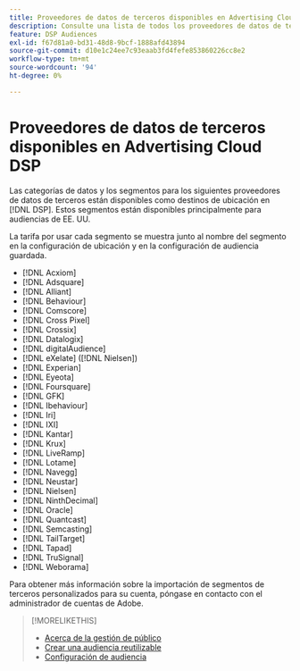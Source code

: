 ```yaml
---
title: Proveedores de datos de terceros disponibles en Advertising Cloud DSP
description: Consulte una lista de todos los proveedores de datos de terceros disponibles.
feature: DSP Audiences
exl-id: f67d81a0-bd31-48d8-9bcf-1888afd43894
source-git-commit: d10e1c24ee7c93eaab3fd4fefe853860226cc8e2
workflow-type: tm+mt
source-wordcount: '94'
ht-degree: 0%

---
```


<!-- feature: audiences -->

# Proveedores de datos de terceros disponibles en Advertising Cloud DSP

Las categorías de datos y los segmentos para los siguientes proveedores de datos de terceros están disponibles como destinos de ubicación en [!DNL DSP]. Estos segmentos están disponibles principalmente para audiencias de EE. UU.

La tarifa por usar cada segmento se muestra junto al nombre del segmento en la configuración de ubicación y en la configuración de audiencia guardada.

* [!DNL Acxiom]
* [!DNL Adsquare]
* [!DNL Alliant]
* [!DNL Behaviour]
* [!DNL Comscore]
* [!DNL Cross Pixel]
* [!DNL Crossix]
* [!DNL Datalogix]
* [!DNL digitalAudience]
* [!DNL eXelate] ([!DNL Nielsen])
* [!DNL Experian]
* [!DNL Eyeota]
* [!DNL Foursquare]
* [!DNL GFK]
* [!DNL Ibehaviour]
* [!DNL Iri]
* [!DNL IXI]
* [!DNL Kantar]
* [!DNL Krux]
* [!DNL LiveRamp]
* [!DNL Lotame]
* [!DNL Navegg]
* [!DNL Neustar]
* [!DNL Nielsen]
* [!DNL NinthDecimal]
* [!DNL Oracle]
* [!DNL Quantcast]
* [!DNL Semcasting]
* [!DNL TailTarget]
* [!DNL Tapad]
* [!DNL TruSignal]
* [!DNL Weborama]

Para obtener más información sobre la importación de segmentos de terceros personalizados para su cuenta, póngase en contacto con el administrador de cuentas de Adobe.

>[!MORELIKETHIS]
>
>* [Acerca de la gestión de público](audience-about.md)
>* [Crear una audiencia reutilizable](reusable-audience-create.md)
>* [Configuración de audiencia](audience-settings.md)

